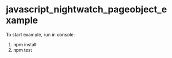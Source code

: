 # javascript_nightwatch_pageobject_example
To start example, run in console:
1) npm install
2) npm test
